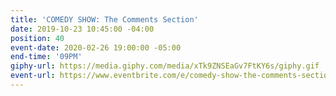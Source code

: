 ```yaml
---
title: 'COMEDY SHOW: The Comments Section'
date: 2019-10-23 10:45:00 -04:00
position: 40
event-date: 2020-02-26 19:00:00 -05:00
end-time: '09PM'
giphy-url: https://media.giphy.com/media/xTk9ZNSEaGv7FtKY6s/giphy.gif
event-url: https://www.eventbrite.com/e/comedy-show-the-comments-section-tickets-92079711897
---
```


